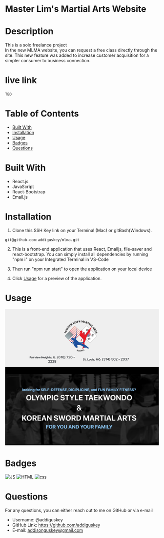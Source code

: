 # Master Lim's Martial Arts Website

# Description

This is a solo freelance project <br/>
In the new MLMA website, you can request a free class directly through the site. This new feature was added to increase customer acquisition for a simpler consumer to business connection.

# live link

`TBD`

# Table of Contents

- [Built With](#built-with)
- [Installation](#installation)
- [Usage](#usage)
- [Badges](#badges)
- [Questions](#questions)

# Built With

- React.js
- JavaScript
- React-Bootstrap
- Email.js

# Installation

1. Clone this SSH Key link on your Terminal (Mac) or gitBash(Windows).

```
git@github.com:addiguskey/mlma.git
```

2. This is a front-end application that uses React, Emailjs, file-saver and react-bootstrap. You can simply install all dependencies by running "npm i" on your Integrated Terminal in VS-Code

3. Then run "npm run start" to open the application on your local device

4. Click [Usage](#usage) for a preview of the application.

# Usage

![screenshot](./src/assets/images/preview.png)

# Badges

![JS](https://img.shields.io/static/v1?label=JavaScript&message=82.5%&color=yellow)
![HTML](https://img.shields.io/static/v1?label=HTML&message=4.9%&color=red)
![css](https://img.shields.io/static/v1?label=CSS&message=12.6%&color=blueviolet)

# Questions

For any questions, you can either reach out to me on GitHub or via e-mail

- Username: @addiguskey
- GitHub Link: https://github.com/addiguskey
- E-mail: addisonguskey@gmail.com

